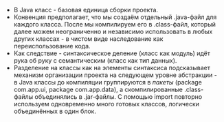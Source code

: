 - В Java класс - базовая единица сборки проекта. 
- Конвенция предполагает, что мы создаём отдельный .java-файл для каждого класса. После мы компилируем его в .class-файл,
который далее можем неограниченно и независимо использовать в любых других классах - в чистом виде наследование как переиспользование кода.
- Как следствие - синтаксическое деление (класс как модуль) идёт рука об руку с семантическим (класс как тип данных). 
- Разделение на классы как на элементы синтаксиса подсказывает механизм организации проекта на следующем уровне абстракции - в Java классы до компиляции группируются в *пакеты* (package com.app.ui, package com.app.data), а скомпилированные .class-файлы объединялись в .jar-файлы. С помощью import повторно используем одновременно много готовых классов,
логически объединённых в один блок.
 
